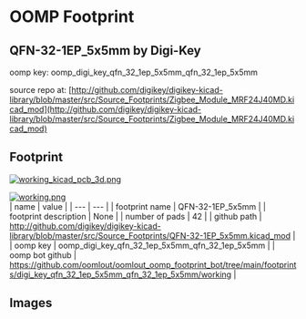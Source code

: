 # OOMP Footprint  
## QFN-32-1EP_5x5mm  by Digi-Key  
  
oomp key: oomp_digi_key_qfn_32_1ep_5x5mm_qfn_32_1ep_5x5mm  
  
source repo at: [http://github.com/digikey/digikey-kicad-library/blob/master/src/Source_Footprints/Zigbee_Module_MRF24J40MD.kicad_mod](http://github.com/digikey/digikey-kicad-library/blob/master/src/Source_Footprints/Zigbee_Module_MRF24J40MD.kicad_mod)  
## Footprint  
  
[![working_kicad_pcb_3d.png](working_kicad_pcb_3d_600.png)](working_kicad_pcb_3d.png)  
  
[![working.png](working_600.png)](working.png)  
| name | value | 
| --- | --- | 
| footprint name | QFN-32-1EP_5x5mm | 
| footprint description | None | 
| number of pads | 42 | 
| github path | http://github.com/digikey/digikey-kicad-library/blob/master/src/Source_Footprints/QFN-32-1EP_5x5mm.kicad_mod | 
| oomp key | oomp_digi_key_qfn_32_1ep_5x5mm_qfn_32_1ep_5x5mm | 
| oomp bot github | https://github.com/oomlout/oomlout_oomp_footprint_bot/tree/main/footprints/digi_key_qfn_32_1ep_5x5mm_qfn_32_1ep_5x5mm/working | 
## Images  
